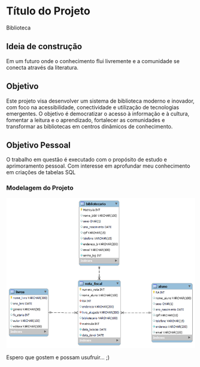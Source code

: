 
# Título do Projeto

Biblioteca

## Ideia de construção
Em um futuro onde o conhecimento flui livremente e a comunidade se conecta através da literatura.

## Objetivo 
Este projeto visa desenvolver um sistema de biblioteca moderno e inovador, com foco na acessibilidade, conectividade e utilização de tecnologias emergentes. O objetivo é democratizar o acesso à informação e à cultura, fomentar a leitura e o aprendizado, fortalecer as comunidades e transformar as bibliotecas em centros dinâmicos de conhecimento.

## Objetivo Pessoal

O trabalho em questão é executado com o propósito de estudo e aprimoramento pessoal. Com interesse em aprofundar meu conhecimento em criações de tabelas SQL

### Modelagem do Projeto
![](/diagrama.png)


Espero que gostem e possam usufruir... ;)
